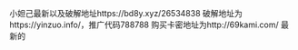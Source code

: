 小妲己最新以及破解地址https://bd8y.xyz/26534838
破解地址为https://yinzuo.info/，推广代码788788
购买卡密地址为http://69kami.com/
最新的
